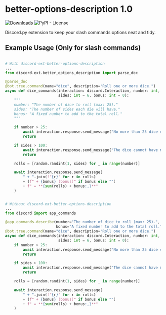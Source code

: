 # better-options-description 1.0
[![Downloads](https://pepy.tech/badge/discord-ext-better-options-description)](https://pepy.tech/project/discord-ext-better-options-description)
![PyPI - License](https://img.shields.io/pypi/l/discord-ext-better-options-description)

Discord.py extension to keep your slash commands options neat and tidy.

## Example Usage (Only for slash commands)
```py

# With discord-ext-better-options-description
...
from discord.ext.better_options_description import parse_doc

@parse_doc
@bot.tree.command(name="dice", description="Roll one or more dice.")
async def dice_commands(interaction: discord.Interaction, number: int,
                        sides: int = 6, bonus: int = 0):
    """
    number: "The number of dice to roll (max: 25)."
    sides: "The number of sides each die will have."
    bonus: "A fixed number to add to the total roll."
    """

    if number > 25:
        await interaction.response.send_message("No more than 25 dice can be rolled at once.")
        return

    if sides > 100:
        await interaction.response.send_message("The dice cannot have more than 100 sides.")
        return

    rolls = [random.randint(1, sides) for _ in range(number)]

    await interaction.response.send_message(
        " + ".join(f"{r}" for r in rolls)
        + (f" + {bonus} (bonus)" if bonus else "")
        + f" = **{sum(rolls) + bonus:,}**"
    )


# Without discord-ext-better-options-description
...
from discord import app_commands

@app_commands.describe(number="The number of dice to roll (max: 25).", sides="The number of sides each die will have.",
                       bonus="A fixed number to add to the total roll.")
@bot.tree.command(name="dice", description="Roll one or more dice.")
async def dice_commands(interaction: discord.Interaction, number: int,
                        sides: int = 6, bonus: int = 0):
    if number > 25:
        await interaction.response.send_message("No more than 25 dice can be rolled at once.")
        return

    if sides > 100:
        await interaction.response.send_message("The dice cannot have more than 100 sides.")
        return

    rolls = [random.randint(1, sides) for _ in range(number)]

    await interaction.response.send_message(
        " + ".join(f"{r}" for r in rolls)
        + (f" + {bonus} (bonus)" if bonus else "")
        + f" = **{sum(rolls) + bonus:,}**"
    )
```
